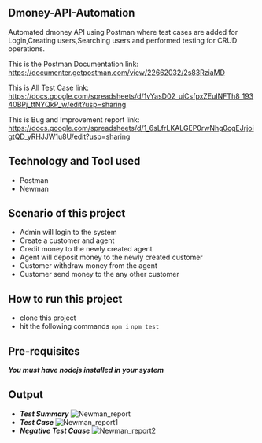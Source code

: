 ## Dmoney-API-Automation
Automated dmoney API using Postman where test cases are added for Login,Creating users,Searching users and performed testing for CRUD operations.

This is the Postman Documentation link: https://documenter.getpostman.com/view/22662032/2s83RziaMD

This is All Test Case link: https://docs.google.com/spreadsheets/d/1vYasD02_uiCsfpxZEuINFTh8_19340BPj_ttNYQkP_w/edit?usp=sharing

This is Bug and Improvement report link: https://docs.google.com/spreadsheets/d/1_6sLfrLKALGEP0rwNhg0cgEJrjoigtQD_yRHJJW1u8U/edit?usp=sharing

## Technology and Tool used
- Postman
- Newman

## Scenario of this project
- Admin will login to the system
- Create a customer and agent
- Credit money to the newly created agent
- Agent will deposit money to the newly created customer
- Customer withdraw money from the agent
- Customer send money to the any other customer

## How to run this project
- clone this project
- hit the following commands
``` npm i ```
``` npm test ```

## Pre-requisites
***You must have nodejs installed in your system***

## Output
- ***Test Summary***
![Newman_report](https://user-images.githubusercontent.com/40294642/192163508-887ee9de-eaed-49e7-9c9b-1864f4fba797.png)
- ***Test Case***
![Newman_report1](https://user-images.githubusercontent.com/40294642/192163517-c2d3157b-120d-4fa7-a192-04aaa09896fd.png)
- ***Negative Test Caase***
![Newman_report2](https://user-images.githubusercontent.com/40294642/192163527-d41cba81-cbdf-404d-abe6-e76ce8e7ed78.png)
